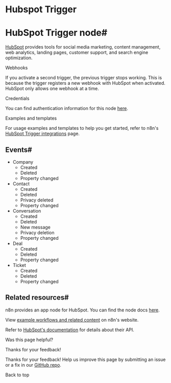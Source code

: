 # Hubspot Trigger

[ ](https://github.com/n8n-io/n8n-docs/edit/main/docs/integrations/builtin/trigger-nodes/n8n-nodes-base.hubspottrigger.md "Edit this page")

# HubSpot Trigger node#

[HubSpot](https://www.hubspot.com/) provides tools for social media marketing, content management, web analytics, landing pages, customer support, and search engine optimization.

Webhooks

If you activate a second trigger, the previous trigger stops working. This is because the trigger registers a new webhook with HubSpot when activated. HubSpot only allows one webhook at a time. 

Credentials

You can find authentication information for this node [here](../../credentials/hubspot/).

Examples and templates

For usage examples and templates to help you get started, refer to n8n's [HubSpot Trigger integrations](https://n8n.io/integrations/hubspot-trigger/) page.

## Events#

  * Company
    * Created
    * Deleted
    * Property changed
  * Contact
    * Created
    * Deleted
    * Privacy deleted
    * Property changed
  * Conversation
    * Created
    * Deleted
    * New message
    * Privacy deletion
    * Property changed
  * Deal
    * Created
    * Deleted
    * Property changed
  * Ticket
    * Created
    * Deleted
    * Property changed 



## Related resources#

n8n provides an app node for HubSpot. You can find the node docs [here](../../app-nodes/n8n-nodes-base.hubspot/).

View [example workflows and related content](https://n8n.io/integrations/hubspot-trigger/) on n8n's website.

Refer to [HubSpot's documentation](https://developers.hubspot.com/docs/api/overview) for details about their API.

Was this page helpful? 

Thanks for your feedback! 

Thanks for your feedback! Help us improve this page by submitting an issue or a fix in our [GitHub repo](https://github.com/n8n-io/n8n-docs). 

Back to top 
